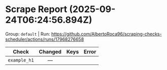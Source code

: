 # Scrape Report (2025-09-24T06:24:56.894Z)

Group: `default`  |  Run: https://github.com/AlbertoRoca96/scraping-checks-scheduler/actions/runs/17968276658

| Check | Changed | Keys | Error |
|---|:---:|:--|:--|
| `example_h1` | — |  |  |
